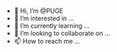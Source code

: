 - 👋 Hi, I’m @PUGE
- 👀 I’m interested in ...
- 🌱 I’m currently learning ...
- 💞️ I’m looking to collaborate on ...
- 📫 How to reach me ...

<!---
PUGE/PUGE is a ✨ special ✨ repository because its `README.md` (this file) appears on your GitHub profile.
You can click the Preview link to take a look at your changes.
--->
